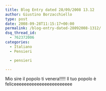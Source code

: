 ```yaml
---
title: Blog Entry dated 28/09/2008 13.12
author: Giustino Borzacchiello
type: post
date: 2008-09-28T11:15:17+00:00
permalink: /blog-entry-dated-28092008-1312/
dsq_thread_id:
  - 762372006
categories:
  - Italiano
  - Pensieri

  - pensieri

---
```

Mio sire il popolo ti venera!!!!! Il tuo popolo è feliceeeeeeeeeeeeeeeeeeeeeee